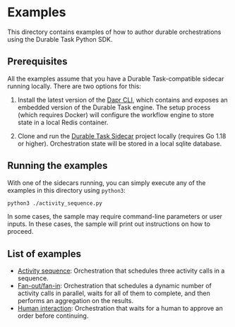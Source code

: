 # Examples

This directory contains examples of how to author durable orchestrations using the Durable Task Python SDK.

## Prerequisites

All the examples assume that you have a Durable Task-compatible sidecar running locally. There are two options for this:

1. Install the latest version of the [Dapr CLI](https://docs.dapr.io/getting-started/install-dapr-cli/), which contains and exposes an embedded version of the Durable Task engine. The setup process (which requires Docker) will configure the workflow engine to store state in a local Redis container.

2. Clone and run the [Durable Task Sidecar](https://github.com/microsoft/durabletask-go) project locally (requires Go 1.18 or higher). Orchestration state will be stored in a local sqlite database.

## Running the examples

With one of the sidecars running, you can simply execute any of the examples in this directory using `python3`:

```sh
python3 ./activity_sequence.py
```

In some cases, the sample may require command-line parameters or user inputs. In these cases, the sample will print out instructions on how to proceed.

## List of examples

- [Activity sequence](./activity_sequence.py): Orchestration that schedules three activity calls in a sequence.
- [Fan-out/fan-in](./fanout_fanin.py): Orchestration that schedules a dynamic number of activity calls in parallel, waits for all of them to complete, and then performs an aggregation on the results.
- [Human interaction](./human_interaction.py): Orchestration that waits for a human to approve an order before continuing.
